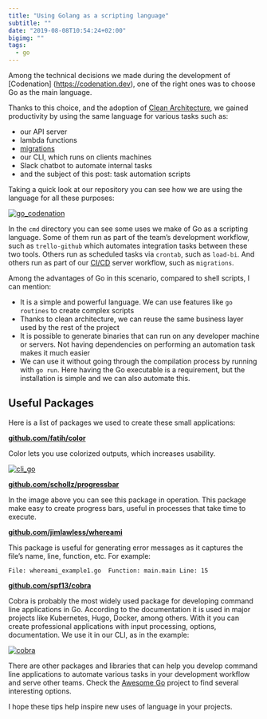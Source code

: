 ```yaml
---
title: "Using Golang as a scripting language"
subtitle: ""
date: "2019-08-08T10:54:24+02:00"
bigimg: ""
tags:
  - go
---
```


Among the technical decisions we made during the development of [Codenation] (https://codenation.dev), one of the right ones was to choose Go as the main language.

<!--more-->

Thanks to this choice, and the adoption of [Clean Architecture](https://eltonminetto.net/en/post/2018-03-05-clean-architecture-using-go/), we gained productivity by using the same language for various tasks such as:

- our API server
- lambda functions
- [migrations](https://eltonminetto.net/en/post/2019-01-23-migracao-de-dados-com-go-e-mongodb/)
- our CLI, which runs on clients machines
- Slack chatbot to automate internal tasks
- and the subject of this post: task automation scripts

Taking a quick look at our repository you can see how we are using the language for all these purposes:

[![go_codenation](/images/posts/go_codenation.png)](/images/posts/go_codenation.png)

In the `cmd` directory you can see some uses we make of Go as a scripting language. Some of them run as part of the team’s development workflow, such as `trello-github` which automates integration tasks between these two tools. Others run as scheduled tasks via `crontab`, such as `load-bi`. And others run as part of our [CI/CD](https://eltonminetto.net/en/post/2018-08-01-monorepo-drone/) server workflow, such as `migrations`.

Among the advantages of Go in this scenario, compared to shell scripts, I can mention:

- It is a simple and powerful language. We can use features like `go routines` to create complex scripts
- Thanks to clean architecture, we can reuse the same business layer used by the rest of the project
- It is possible to generate binaries that can run on any developer machine or servers. Not having dependencies on performing an automation task makes it much easier
- We can use it without going through the compilation process by running with `go run`. Here having the Go executable is a requirement, but the installation is simple and we can also automate this.

## Useful Packages

Here is a list of packages we used to create these small applications:

[**github.com/fatih/color**](https://github.com/fatih/color)

Color lets you use colorized outputs, which increases usability.

[![cli_go](/images/posts/cli_go.png)](/images/posts/cli_go.png)

[**github.com/schollz/progressbar**](https://github.com/schollz/progressbar)

In the image above you can see this package in operation. This package make easy to create progress bars, useful in processes that take time to execute.

[**github.com/jimlawless/whereami**](github.com/jimlawless/whereami)

This package is useful for generating error messages as it captures the file’s name, line, function, etc. For example:

```
File: whereami_example1.go  Function: main.main Line: 15
```

[**github.com/spf13/cobra**](github.com/spf13/cobra)

Cobra is probably the most widely used package for developing command line applications in Go. According to the documentation it is used in major projects like Kubernetes, Hugo, Docker, among others. With it you can create professional applications with input processing, options, documentation. We use it in our CLI, as in the example:

[![cobra](/images/posts/cobra.png)](/images/posts/cobra.png)

There are other packages and libraries that can help you develop command line applications to automate various tasks in your development workflow and serve other teams. Check the [Awesome Go](https://github.com/avelino/awesome-go#command-line) project to find several interesting options.

I hope these tips help inspire new uses of language in your projects.
